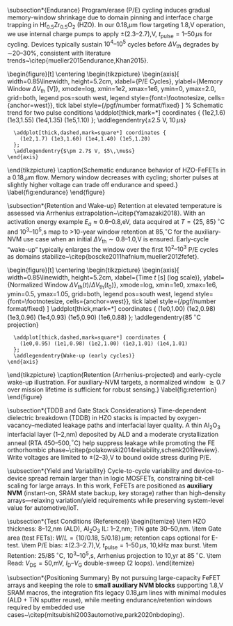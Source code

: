 \subsection*{Endurance}
Program/erase (P/E) cycling induces gradual memory-window shrinkage due to domain pinning and interface charge trapping in Hf$_{0.5}$Zr$_{0.5}$O$_2$ (HZO). In our 0.18\,$\mu$m flow targeting 1.8\,V operation, we use internal charge pumps to apply $\pm(2.3\text{–}2.7)$\,V, $t_\mathrm{pulse}=1\text{–}50\,\mu\mathrm{s}$ for cycling. Devices typically sustain $10^4\text{–}10^5$ cycles before $\Delta V_\mathrm{th}$ degrades by $\sim$20–30\%, consistent with literature trends~\citep{mueller2015endurance,Khan2015}.

\begin{figure}[t]
  \centering
  \begin{tikzpicture}
    \begin{axis}[
      width=0.85\linewidth,
      height=5.2cm,
      xlabel={P/E Cycles},
      ylabel={Memory Window $\Delta V_\mathrm{th}$ [V]},
      xmode=log,
      xmin=1e2, xmax=1e6,
      ymin=0, ymax=2.0,
      grid=both,
      legend pos=south west,
      legend style={font=\footnotesize, cells={anchor=west}},
      tick label style={/pgf/number format/fixed}
    ]
      % Schematic trend for two pulse conditions
      \addplot[thick,mark=*] coordinates {
        (1e2,1.6) (1e3,1.55) (1e4,1.35) (1e5,1.10)
      };
      \addlegendentry{$\pm 2.5$ V, $10\,\mu$s}

      \addplot[thick,dashed,mark=square*] coordinates {
        (1e2,1.7) (1e3,1.60) (1e4,1.40) (1e5,1.20)
      };
      \addlegendentry{$\pm 2.7$ V, $5\,\mu$s}
    \end{axis}
  \end{tikzpicture}
  \caption{Schematic endurance behavior of HZO-FeFETs in a 0.18\,$\mu$m flow. Memory window decreases with cycling; shorter pulses at slightly higher voltage can trade off endurance and speed.}
  \label{fig:endurance}
\end{figure}

\subsection*{Retention and Wake-up}
Retention at elevated temperature is assessed via Arrhenius extrapolation~\citep{Yamazaki2018}. With an activation energy example $E_a\approx0.6\text{–}0.8$\,eV, data acquired at $T=\{25,~85\}\,^\circ$C and $10^3\text{–}10^5$\,s map to $>$10-year window retention at 85\,$^\circ$C for the auxiliary-NVM use case when an initial $\Delta V_\mathrm{th}\sim 0.8\text{–}1.0$\,V is ensured. Early-cycle “wake-up” typically enlarges the window over the first $10^2\text{–}10^3$ P/E cycles as domains stabilize~\citep{boscke2011hafnium,mueller2012fefet}.

\begin{figure}[t]
  \centering
  \begin{tikzpicture}
    \begin{axis}[
      width=0.85\linewidth,
      height=5.2cm,
      xlabel={Time $t$ [s] (log scale)},
      ylabel={Normalized Window $\Delta V_\mathrm{th}(t)/\Delta V_\mathrm{th}(t_0)$},
      xmode=log,
      xmin=1e0, xmax=1e6,
      ymin=0.5, ymax=1.05,
      grid=both,
      legend pos=south west,
      legend style={font=\footnotesize, cells={anchor=west}},
      tick label style={/pgf/number format/fixed}
    ]
      \addplot[thick,mark=*] coordinates {
        (1e0,1.00) (1e2,0.98) (1e3,0.96) (1e4,0.93) (1e5,0.90) (1e6,0.88)
      };
      \addlegendentry{$85\,^\circ$C projection}

      \addplot[thick,dashed,mark=square*] coordinates {
        (1e0,0.95) (1e1,0.98) (1e2,1.00) (1e3,1.01) (1e4,1.01)
      };
      \addlegendentry{Wake-up (early cycles)}
    \end{axis}
  \end{tikzpicture}
  \caption{Retention (Arrhenius-projected) and early-cycle wake-up illustration. For auxiliary-NVM targets, a normalized window $\gtrsim 0.7$ over mission lifetime is sufficient for robust sensing.}
  \label{fig:retention}
\end{figure}

\subsection*{TDDB and Gate Stack Considerations}
Time-dependent dielectric breakdown (TDDB) in HZO stacks is impacted by oxygen-vacancy–mediated leakage paths and interfacial layer quality. A thin Al$_2$O$_3$ interfacial layer (1–2\,nm) deposited by ALD and a moderate crystallization anneal (RTA 450–500\,$^\circ$C) help suppress leakage while promoting the FE orthorhombic phase~\citep{polakowski2014reliability,schenk2019review}. Write voltages are limited to $\pm(2\text{–}3)$\,V to bound oxide stress during P/E.

\subsection*{Yield and Variability}
Cycle-to-cycle variability and device-to-device spread remain larger than in logic MOSFETs, constraining bit-cell scaling for large arrays. In this work, FeFETs are positioned as **auxiliary NVM** (instant-on, SRAM state backup, key storage) rather than high-density arrays—relaxing variation/yield requirements while preserving system-level value for automotive/IoT.

\subsection*{Test Conditions (Reference)}
\begin{itemize}
  \item HZO thickness: 8–12\,nm (ALD), Al$_2$O$_3$ IL: 1–2\,nm; TiN gate 30–50\,nm.
  \item Gate area (test FETs): $W/L=\{10/0.18,~5/0.18\}\,\mu$m; retention caps optional for E-test.
  \item P/E bias: $\pm(2.3\text{–}2.7)$\,V, $t_\mathrm{pulse}=1\text{–}50\,\mu$s, 10\,kHz max burst.
  \item Retention: $25/85\,^\circ$C, $10^3\text{–}10^5$\,s, Arrhenius projection to 10\,yr at $85\,^\circ$C.
  \item Read: $V_\mathrm{DS}=50$\,mV, $I_\mathrm{D}$–$V_\mathrm{G}$ double-sweep (2 loops).
\end{itemize}

\subsection*{Positioning Summary}
By not pursuing large-capacity FeFET arrays and keeping the role to **small auxiliary NVM blocks** supporting 1.8\,V SRAM macros, the integration fits legacy 0.18\,$\mu$m lines with minimal modules (ALD + TiN sputter reuse), while meeting endurance/retention windows required by embedded use cases~\citep{mitsubishi2003automotive,park2020nbdoping}.
